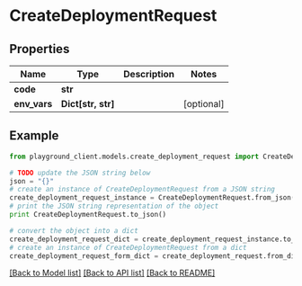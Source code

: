 # CreateDeploymentRequest


## Properties
Name | Type | Description | Notes
------------ | ------------- | ------------- | -------------
**code** | **str** |  | 
**env_vars** | **Dict[str, str]** |  | [optional] 

## Example

```python
from playground_client.models.create_deployment_request import CreateDeploymentRequest

# TODO update the JSON string below
json = "{}"
# create an instance of CreateDeploymentRequest from a JSON string
create_deployment_request_instance = CreateDeploymentRequest.from_json(json)
# print the JSON string representation of the object
print CreateDeploymentRequest.to_json()

# convert the object into a dict
create_deployment_request_dict = create_deployment_request_instance.to_dict()
# create an instance of CreateDeploymentRequest from a dict
create_deployment_request_form_dict = create_deployment_request.from_dict(create_deployment_request_dict)
```
[[Back to Model list]](../README.md#documentation-for-models) [[Back to API list]](../README.md#documentation-for-api-endpoints) [[Back to README]](../README.md)


